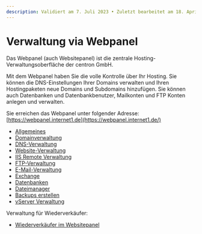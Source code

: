 ```yaml
---
description: Validiert am 7. Juli 2023 • Zuletzt bearbeitet am 18. April 2024
---
```


# Verwaltung via Webpanel

Das Webpanel (auch Websitepanel) ist die zentrale Hosting-Verwaltungsoberfläche der centron GmbH.

Mit dem Webpanel haben Sie die volle Kontrolle über Ihr Hosting. Sie können die DNS-Einstellungen Ihrer Domains verwalten und Ihren Hostingpaketen neue Domains und Subdomains hinzufügen. Sie können auch Datenbanken und Datenbankbenutzer, Mailkonten und FTP Konten anlegen und verwalten.

Sie erreichen das Webpanel unter folgender Adresse: [https://webpanel.internet1.de](https://webpanel.internet1.de/)

* [Allgemeines](allgemeines.md)
* [Domainverwaltung](domainverwaltung.md)
* [DNS-Verwaltung](dns-verwaltung.md)
* [Website-Verwaltung](webseiten.md)
* [IIS Remote Verwaltung](iis-remote-verwaltung.md)
* [FTP-Verwaltung](ftp-konten.md)
* [E-Mail-Verwaltung](e-mail-konto-anlegen.md)
* [Exchange](webpanel-or-verwaltung-exchange/)
* [Datenbanken](datenbanken.md)
* [Dateimanager](dateimanager.md)
* [Backups erstellen](backup-hostingspace.md)
* [vServer Verwaltung](vserver-verwaltung.md)

Verwaltung für Wiederverkäufer:

* [Wiederverkäufer im Websitepanel](wiederverkaufer-im-webpanel.md)
